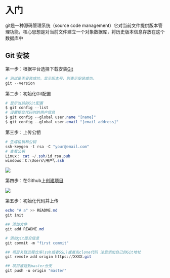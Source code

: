 # 入门

git是一种源码管理系统（source code management）它对当前文件提供版本管理功能，核心思想是对当前文件建立一个对象数据库，将历史版本信息存放在这个数据库中

## Git 安装

第一步：根据平台选择下载安装[Git](https://gitforwindows.org/)

```powershell
# 测试是否安装成功，显示版本号，则表示安装成功。
git --version
```

第二步：初始化Git配置

```powershell
# 显示当前的Git配置
$ git config --list
# 设置提交代码时的用户信息
$ git config --global user.name "[name]"
$ git config --global user.email "[email address]"
```

第三步：上传公钥

```powershell
# 生成私钥和公钥
ssh-keygen -t rsa -C "your@email.com"
# 查看公钥
Linux： cat ~/.ssh/id_rsa.pub
windows：C:\Users\用户\.ssh
```

<img src='https://i.loli.net/2020/07/31/H5CQ4FzhwjplO3R.png'>

第四步：在Github上[创建项目](https://github.com/new)

<img src='https://p1-jj.byteimg.com/tos-cn-i-t2oaga2asx/gold-user-assets/2019/1/9/16832a21624a4f6d~tplv-t2oaga2asx-zoom-in-crop-mark:1304:0:0:0.awebp'>

第五步：初始化代码并上传

```powershell
echo "# a" >> README.md 
git init 

## 添加文件
git add README.md

# 添加git提交信息
git commit -m "first commit"

## 项目关联远程仓库(ssh或者SSL)或者先clone代码 注意添加自己的Git地址
git remote add origin https://XXXX.git

## 项目推送到master分支
git push -u origin "master"
```
